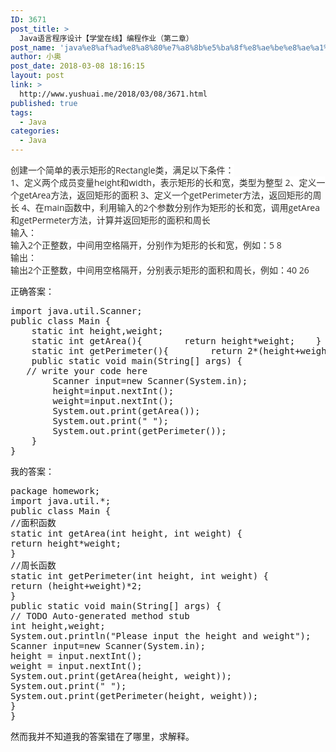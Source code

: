 ```yaml
---
ID: 3671
post_title: >
  Java语言程序设计【学堂在线】编程作业（第二章）
post_name: 'java%e8%af%ad%e8%a8%80%e7%a8%8b%e5%ba%8f%e8%ae%be%e8%ae%a1%e3%80%90%e5%ad%a6%e5%a0%82%e5%9c%a8%e7%ba%bf%e3%80%91%e7%bc%96%e7%a8%8b%e4%bd%9c%e4%b8%9a%ef%bc%88%e7%ac%ac%e4%ba%8c%e7%ab%a0%ef%bc%89'
author: 小奥
post_date: 2018-03-08 18:16:15
layout: post
link: >
  http://www.yushuai.me/2018/03/08/3671.html
published: true
tags:
  - Java
categories:
  - Java
---
```

<p><span style="color: #2E2D29; font-family: &quot;Source Sans&quot;, STHeiti, &quot;Microsoft YaHei&quot;, SimHei, &quot;Open Sans&quot;, Verdana, Geneva, sans-serif, sans-serif; background-color: #FFFFFF;">创建一个简单的表示矩形的Rectangle类，满足以下条件：</span><br/><span style="color: #2E2D29; font-family: &quot;Source Sans&quot;, STHeiti, &quot;Microsoft YaHei&quot;, SimHei, &quot;Open Sans&quot;, Verdana, Geneva, sans-serif, sans-serif; background-color: #FFFFFF;">1、定义两个成员变量height和width，表示矩形的长和宽，类型为整型 2、定义一个getArea方法，返回矩形的面积 3、定义一个getPerimeter方法，返回矩形的周长 4、在main函数中，利用输入的2个参数分别作为矩形的长和宽，调用getArea和getPermeter方法，计算并返回矩形的面积和周长</span><br/><span style="color: #2E2D29; font-family: &quot;Source Sans&quot;, STHeiti, &quot;Microsoft YaHei&quot;, SimHei, &quot;Open Sans&quot;, Verdana, Geneva, sans-serif, sans-serif; background-color: #FFFFFF;">输入：</span><br/><span style="color: #2E2D29; font-family: &quot;Source Sans&quot;, STHeiti, &quot;Microsoft YaHei&quot;, SimHei, &quot;Open Sans&quot;, Verdana, Geneva, sans-serif, sans-serif; background-color: #FFFFFF;">输入2个正整数，中间用空格隔开，分别作为矩形的长和宽，例如：5 8</span><br/><span style="color: #2E2D29; font-family: &quot;Source Sans&quot;, STHeiti, &quot;Microsoft YaHei&quot;, SimHei, &quot;Open Sans&quot;, Verdana, Geneva, sans-serif, sans-serif; background-color: #FFFFFF;">输出：</span><br/><span style="color: #2E2D29; font-family: &quot;Source Sans&quot;, STHeiti, &quot;Microsoft YaHei&quot;, SimHei, &quot;Open Sans&quot;, Verdana, Geneva, sans-serif, sans-serif; background-color: #FFFFFF;">输出2个正整数，中间用空格隔开，分别表示矩形的面积和周长，例如：40 26</span></p><p>正确答案：</p><pre class="brush:java;toolbar:false">import&nbsp;java.util.Scanner;
public&nbsp;class&nbsp;Main&nbsp;{
&nbsp;&nbsp;&nbsp;&nbsp;static&nbsp;int&nbsp;height,weight;
&nbsp;&nbsp;&nbsp;&nbsp;static&nbsp;int&nbsp;getArea(){&nbsp;&nbsp;&nbsp;&nbsp;&nbsp;&nbsp;&nbsp;&nbsp;return&nbsp;height*weight;&nbsp;&nbsp;&nbsp;&nbsp;}
&nbsp;&nbsp;&nbsp;&nbsp;static&nbsp;int&nbsp;getPerimeter(){&nbsp;&nbsp;&nbsp;&nbsp;&nbsp;&nbsp;&nbsp;&nbsp;return&nbsp;2*(height+weight);&nbsp;&nbsp;&nbsp;&nbsp;}
&nbsp;&nbsp;&nbsp;&nbsp;public&nbsp;static&nbsp;void&nbsp;main(String[]&nbsp;args)&nbsp;{
&nbsp;&nbsp;&nbsp;//&nbsp;write&nbsp;your&nbsp;code&nbsp;here
&nbsp;&nbsp;&nbsp;&nbsp;&nbsp;&nbsp;&nbsp;&nbsp;Scanner&nbsp;input=new&nbsp;Scanner(System.in);
&nbsp;&nbsp;&nbsp;&nbsp;&nbsp;&nbsp;&nbsp;&nbsp;height=input.nextInt();
&nbsp;&nbsp;&nbsp;&nbsp;&nbsp;&nbsp;&nbsp;&nbsp;weight=input.nextInt();
&nbsp;&nbsp;&nbsp;&nbsp;&nbsp;&nbsp;&nbsp;&nbsp;System.out.print(getArea());
&nbsp;&nbsp;&nbsp;&nbsp;&nbsp;&nbsp;&nbsp;&nbsp;System.out.print(&quot;&nbsp;&quot;);
&nbsp;&nbsp;&nbsp;&nbsp;&nbsp;&nbsp;&nbsp;&nbsp;System.out.print(getPerimeter());
&nbsp;&nbsp;&nbsp;&nbsp;}
}</pre><p>我的答案：<br/></p><pre class="brush:java;toolbar:false">package&nbsp;homework;
import&nbsp;java.util.*;
public&nbsp;class&nbsp;Main&nbsp;{
//面积函数
static&nbsp;int&nbsp;getArea(int&nbsp;height,&nbsp;int&nbsp;weight)&nbsp;{
return&nbsp;height*weight;
}
//周长函数
static&nbsp;int&nbsp;getPerimeter(int&nbsp;height,&nbsp;int&nbsp;weight)&nbsp;{
return&nbsp;(height+weight)*2;
}
public&nbsp;static&nbsp;void&nbsp;main(String[]&nbsp;args)&nbsp;{
//&nbsp;TODO&nbsp;Auto-generated&nbsp;method&nbsp;stub
int&nbsp;height,weight;
System.out.println(&quot;Please&nbsp;input&nbsp;the&nbsp;height&nbsp;and&nbsp;weight&quot;);
Scanner&nbsp;input=new&nbsp;Scanner(System.in);
height&nbsp;=&nbsp;input.nextInt();
weight&nbsp;=&nbsp;input.nextInt();
System.out.print(getArea(height,&nbsp;weight));
System.out.print(&quot;&nbsp;&quot;);
System.out.print(getPerimeter(height,&nbsp;weight));
}
}</pre><p>然而我并不知道我的答案错在了哪里，求解释。</p>